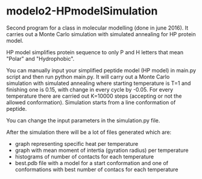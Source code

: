 # modelo2-HPmodelSimulation
Second program for a class in molecular modelling (done in june 2016). It carries out a Monte Carlo simulation with simulated annealing for HP protein model.

HP model simplifies protein sequence to only P and H letters that mean "Polar" and "Hydrophobic".

You can manually input your simplified peptide model (HP model) in main.py script and then run python main.py.
It will carry out a Monte Carlo simulation with simulated annealing where starting temperature is T=1 and finishing one is 0.15, with change in every cycle by -0.05.
For every temperature there are carried out K=10000 steps (accepting or not the allowed conformation).
Simulation starts from a line conformation of peptide.

You can change the input parameters in the simulation.py file.

After the simulation there will be a lot of files generated which are:
* graph representing specific heat per temperature
* graph with mean moment of intertia (gyration radius) per temperature
* histograms of number of contacts for each temperature
* best.pdb file with a model for a start conformation and one of conformations with best number of contacs for each temperature


